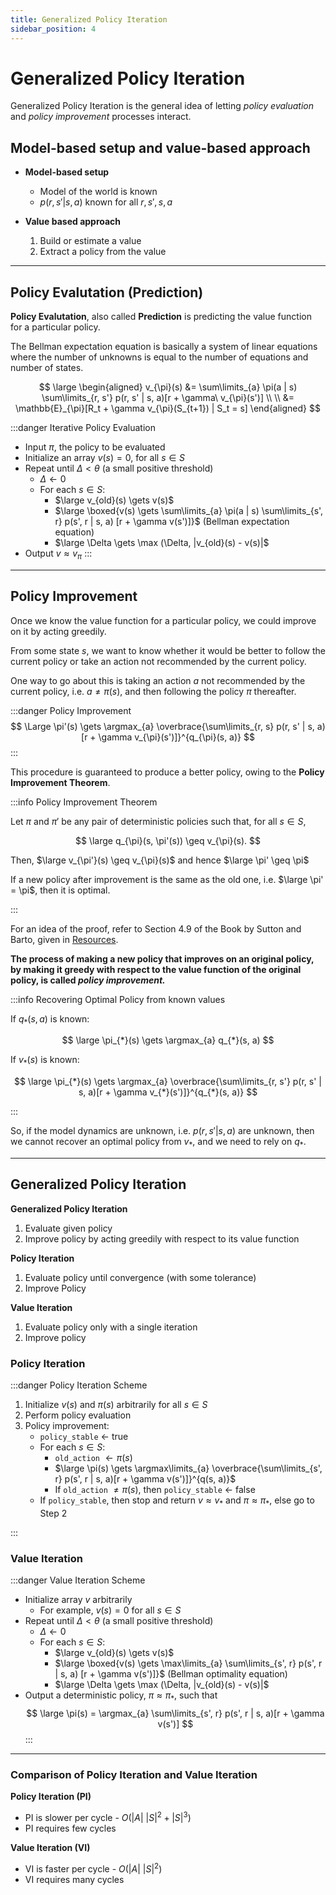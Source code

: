 ```yaml
---
title: Generalized Policy Iteration
sidebar_position: 4
---
```


# Generalized Policy Iteration

Generalized Policy Iteration is the general idea of letting *policy evaluation* and *policy improvement* processes interact.

## Model-based setup and value-based approach

- **Model-based setup**
    - Model of the world is known
    - $p(r, s' | s, a)$ known for all $r, s', s, a$

- **Value based approach**
    1. Build or estimate a value
    2. Extract a policy from the value

---

## Policy Evalutation (Prediction)

**Policy Evalutation**, also called **Prediction** is predicting the value function for a particular policy.

The Bellman expectation equation is basically a system of linear equations where the number of unknowns is equal to the number of equations and number of states.

$$
\large
\begin{aligned}
    v_{\pi}(s) &= \sum\limits_{a} \pi(a | s) \sum\limits_{r, s'} p(r, s' | s, a)[r + \gamma\ v_{\pi}(s')] \\ \\
               &= \mathbb{E}_{\pi}[R_t + \gamma v_{\pi}(S_{t+1}) | S_t = s]
\end{aligned}
$$

:::danger Iterative Policy Evaluation

- Input $\pi$, the policy to be evaluated
- Initialize an array $v(s) = 0$, for all $s \in S$
- Repeat until $\Delta < \theta$ (a small positive threshold)
    - $\Delta \gets 0$
    - For each $s \in S$:
        - $\large v_{old}(s) \gets v(s)$
        - $\large \boxed{v(s) \gets \sum\limits_{a} \pi(a | s) \sum\limits_{s', r} p(s', r | s, a) [r + \gamma v(s')]}$ (Bellman expectation equation)
        - $\large \Delta \gets \max (\Delta, |v_{old}(s) - v(s)|$
- Output $v \approx v_{\pi}$
:::

---

## Policy Improvement

Once we know the value function for a particular policy, we could improve on it by acting greedily.

From some state $s$, we want to know whether it would be better to follow the current policy or take an action not recommended by the current policy.

One way to go about this is taking an action $a$ not recommended by the current policy, i.e. $a \neq \pi(s)$, and then following the policy $\pi$ thereafter.

:::danger Policy Improvement
$$
\Large
\pi'(s) \gets \argmax_{a} \overbrace{\sum\limits_{r, s} p(r, s' | s, a)[r + \gamma v_{\pi}(s')]}^{q_{\pi}(s, a)}
$$
:::

This procedure is guaranteed to produce a better policy, owing to the **Policy Improvement Theorem**.

:::info Policy Improvement Theorem

Let $\pi$ and $\pi'$ be any pair of deterministic policies such that, for all $s \in S$,

$$
\large
q_{\pi}(s, \pi'(s)) \geq v_{\pi}(s).
$$

Then, $\large v_{\pi'}(s) \geq v_{\pi}(s)$ and hence $\large \pi' \geq \pi$

If a new policy after improvement is the same as the old one, i.e. $\large \pi' = \pi$, then it is optimal.

:::

For an idea of the proof, refer to Section 4.9 of the Book by Sutton and Barto, given in [Resources](/resources).

**The process of making a new policy that improves on an original policy, by making it greedy with respect to the value function of the original policy, is called *policy improvement.***

:::info Recovering Optimal Policy from known values

If $q_{*}(s, a)$ is known:

$$
\large
\pi_{*}(s) \gets \argmax_{a} q_{*}(s, a)
$$

If $v_{*}(s)$ is known:

$$
\large
\pi_{*}(s) \gets \argmax_{a} \overbrace{\sum\limits_{r, s'} p(r, s' | s, a)[r + \gamma v_{*}(s')]}^{q_{*}(s, a)} 
$$

:::

So, if the model dynamics are unknown, i.e. $p(r, s' | s, a)$ are unknown, then we cannot recover an optimal policy from $v_{*}$, and we need to rely on $q_{*}$.

---

## Generalized Policy Iteration

**Generalized Policy Iteration**
1. Evaluate given policy
2. Improve policy by acting greedily with respect to its value function

**Policy Iteration**
1. Evaluate policy until convergence (with some tolerance)
2. Improve Policy

**Value Iteration**
1. Evaluate policy only with a single iteration
2. Improve policy

### Policy Iteration

:::danger Policy Iteration Scheme

1. Initialize $v(s)$ and $\pi(s)$ arbitrarily for all $s \in S$
2. Perform policy evaluation
3. Policy improvement:
    - `policy_stable` $\gets$ true
    - For each $s \in S$:
        - `old_action` $\gets \pi(s)$
        - $\large \pi(s) \gets \argmax\limits_{a} \overbrace{\sum\limits_{s', r} p(s', r | s, a)[r + \gamma v(s')]}^{q(s, a)}$
        - If `old_action` $\neq \pi(s)$, then `policy_stable` $\gets$ false
    - If `policy_stable`, then stop and return $v \approx v_*$ and $\pi \approx \pi_*$, else go to Step 2

:::

### Value Iteration

:::danger Value Iteration Scheme

- Initialize array $v$ arbitrarily
    - For example, $v(s) = 0$ for all $s \in S$
- Repeat until $\Delta < \theta$ (a small positive threshold)
    - $\Delta \gets 0$
    - For each $s \in S$:
        - $\large v_{old}(s) \gets v(s)$
        - $\large \boxed{v(s) \gets \max\limits_{a} \sum\limits_{s', r} p(s', r | s, a) [r + \gamma v(s')]}$ (Bellman optimality equation)
        - $\large \Delta \gets \max (\Delta, |v_{old}(s) - v(s)|$
- Output a deterministic policy, $\pi \approx \pi_*$, such that
$$
\large
\pi(s) = \argmax_{a} \sum\limits_{s', r} p(s', r | s, a)[r + \gamma v(s')]
$$
:::

---

### Comparison of Policy Iteration and Value Iteration

**Policy Iteration (PI)**
- PI is slower per cycle - $O(|A|\ |S|^2 + |S|^3)$
- PI requires few cycles

**Value Iteration (VI)** 
- VI is faster per cycle - $O(|A|\ |S|^2)$
- VI requires many cycles

